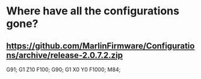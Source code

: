 # Where have all the configurations gone?

## https://github.com/MarlinFirmware/Configurations/archive/release-2.0.7.2.zip


G91;
G1 Z10 F100;
G90;
G1 X0 Y0 F1000;
M84;
